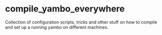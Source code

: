 # compile_yambo_everywhere
Collection of configuration scripts, tricks and other stuff on how to compile and set up a running yambo on different machines.
